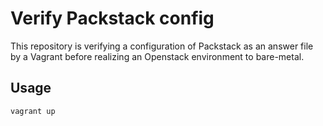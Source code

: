 # Verify Packstack config
This repository is verifying a configuration of Packstack as an answer file by a Vagrant before realizing an Openstack environment to bare-metal.

## Usage
`vagrant up`
